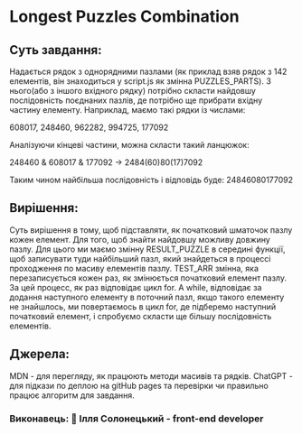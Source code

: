 # Longest Puzzles Combination

## Cуть завдання:

Надається рядок з однорядними пазлами (як приклад взяв рядок з 142 елементів, він знаходиться у script.js як змінна PUZZLES_PARTS).
З нього(або з іншого вхідного рядку) потрібно скласти найдовшу послідовність поєднаних пазлів, де потрібно ще прибрати вхідну частину елементу.
Наприклад, маємо такі рядки із числами:

608017, 248460, 962282, 994725, 177092

Аналізуючи кінцеві частини, можна скласти такий ланцюжок:

248460 & 608017 & 177092 -> 2484(60)80(17)7092

Таким чином найбільша послідовність і відповідь буде: 24846080177092

## Вирішення:

Суть вирішення в тому, щоб підставляти, як початковий шматочок пазлу кожен елемент. Для того, щоб знайти найдовшу можливу довжину пазлу. Для цього ми маємо змінну RESULT_PUZZLE в середині функції, щоб записувати туди найбільший пазл, який знайдеться в процессі проходження по масиву елементів пазлу. TEST_ARR змінна, яка перезаписується кожен раз, як змінюється початковий елемент пазлу. За цей процесс, як раз відповідає цикл for. А while, відповідає за додання наступного елементу в поточний пазл, якщо такого елементу не знайшлось, ми повертаємось в цикл for, де підберемо наступний початковий елемент, і спробуємо скласти ще більшу послідовність елементів.

## Джерела:

МDN - для перегляду, як працюють методи масивів та рядків.
ChatGPT - для підкази по деплою на gitHub pages та перевірки чи правильно працює алгоритм для завдання.

### Виконавець: 👤 Ілля Солонецький - front-end developer
